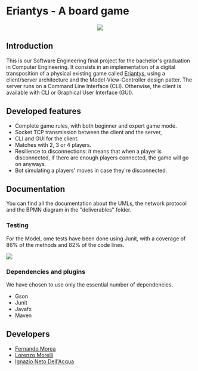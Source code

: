 
# Eriantys - A board game
<p align="center">
    <img src="https://www.craniocreations.it/wp-content/uploads/2021/06/Eriantys_scatola3Dombra-600x600.png">


## Introduction
This is our Software Engineering final project for the bachelor's graduation in Computer Engineering.
It consists in an implementation of a digital transposition of a physical existing game called [Eriantys](https://www.craniocreations.it/prodotto/eriantys/), using a client/server architecture and the Model-View-Controller design patter.
The server runs on a Command Line Interface (CLI).
Otherwise, the client is available with CLI or Graphical User Interface (GUI).

## Developed features
- Complete game rules, with both beginner and expert game mode.
- Socket TCP transmission between the client and the server,
- CLI and GUI for the client.
- Matches with 2, 3 or 4 players.
- Resilience to disconnections: it means that when a player is disconnected, if there are enough players connected, the game will go on anyways.
- Bot simulating a players' moves in case they're disconnected.

## Documentation
You can find all the documentation about the UMLs, the network protocol and the BPMN diagram in the "deliverables" folder.

### Testing
For the Model, ome tests have been done using Junit, with a coverage of 86% of the methods and 82% of the code lines.

![](https://i.ibb.co/M7dvkmN/Senza-titolo.png)


### Dependencies and plugins
We have chosen to use only the essential number of dependencies.
-	Gson
-	Junit
-	Javafx
-	Maven

## Developers
- [Fernando Morea](https://github.com/fmorea)
- [Lorenzo Morelli](https://github.com/lorenzo-morelli)
- [Ignazio Neto Dell'Acqua](https://github.com/Ighi01)
